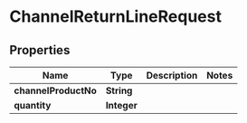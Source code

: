 
# ChannelReturnLineRequest

## Properties
Name | Type | Description | Notes
------------ | ------------- | ------------- | -------------
**channelProductNo** | **String** |  | 
**quantity** | **Integer** |  | 




